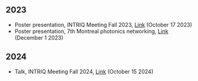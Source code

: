 ## 2023
- Poster presentation, INTRIQ Meeting Fall 2023, [Link](https://www.intriq.org/events/rencontre-automnale-2023-de-lintriq) (October 17 2023) 
- Poster presentation, 7th Montreal photonics networking, [Link](https://frq.gouv.qc.ca/en/event/7e-evenement-de-reseautage-sur-la-photonique-a-montreal/) (December 1 2023)

## 2024
- Talk, INTRIQ Meeting Fall 2024, [Link](https://www.intriq.org/events/rencontre-automnale-2023-de-lintriq) (October 15 2024) 
